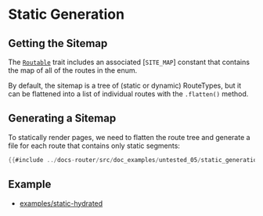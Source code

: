 # Static Generation

## Getting the Sitemap

The [`Routable`] trait includes an associated [`SITE_MAP`] constant that contains the map of all of the routes in the enum.

By default, the sitemap is a tree of (static or dynamic) RouteTypes, but it can be flattened into a list of individual routes with the `.flatten()` method.

## Generating a Sitemap

To statically render pages, we need to flatten the route tree and generate a file for each route that contains only static segments:

```rust
{{#include ../docs-router/src/doc_examples/untested_05/static_generation.rs}}
```

## Example

- [examples/static-hydrated](https://github.com/DioxusLabs/dioxus/tree/v0.5/packages/fullstack/examples/static-hydrated)

[`Routable`]: https://docs.rs/dioxus-router/latest/dioxus_router/components/fn.Routable.html
